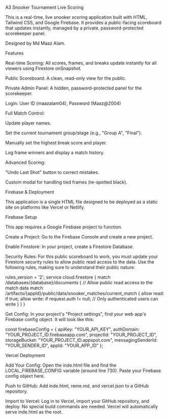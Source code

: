 A3 Snooker Tournament Live Scoring

This is a real-time, live snooker scoring application built with HTML, Tailwind CSS, and Google Firebase. It provides a public-facing scoreboard that updates instantly, managed by a private, password-protected scorekeeper panel.

Designed by Md Maaz Alam.

Features

Real-time Scoring: All scores, frames, and breaks update instantly for all viewers using Firestore onSnapshot.

Public Scoreboard: A clean, read-only view for the public.

Private Admin Panel: A hidden, password-protected panel for the scorekeeper.

Login: User ID (maazalam04), Password (Maaz@2004)

Full Match Control:

Update player names.

Set the current tournament group/stage (e.g., "Group A", "Final").

Manually set the highest break score and player.

Log frame winners and display a match history.

Advanced Scoring:

"Undo Last Shot" button to correct mistakes.

Custom modal for handling tied frames (re-spotted black).

Firebase & Deployment

This application is a single HTML file designed to be deployed as a static site on platforms like Vercel or Netlify.

Firebase Setup

This app requires a Google Firebase project to function.

Create a Project: Go to the Firebase Console and create a new project.

Enable Firestore: In your project, create a Firestore Database.

Security Rules: For this public scoreboard to work, you must update your Firestore security rules to allow public read access to the data. Use the following rules, making sure to understand their public nature:

rules_version = '2';
service cloud.firestore {
  match /databases/{database}/documents {
    // Allow public read access to the match data
    match /artifacts/{appId}/public/data/snooker_matches/current_match {
      allow read: if true;
      allow write: if request.auth != null; // Only authenticated users can write
    }
  }
}


Get Config: In your project's "Project settings", find your web app's Firebase config object. It will look like this:

const firebaseConfig = {
  apiKey: "YOUR_API_KEY",
  authDomain: "YOUR_PROJECT_ID.firebaseapp.com",
  projectId: "YOUR_PROJECT_ID",
  storageBucket: "YOUR_PROJECT_ID.appspot.com",
  messagingSenderId: "YOUR_SENDER_ID",
  appId: "YOUR_APP_ID"
};


Vercel Deployment

Add Your Config: Open the inde.html file and find the LOCAL_FIREBASE_CONFIG variable (around line 730). Paste your Firebase config object here.

Push to GitHub: Add inde.html, reme.md, and vercel.json to a GitHub repository.

Import to Vercel: Log in to Vercel, import your GitHub repository, and deploy. No special build commands are needed. Vercel will automatically serve inde.html as the root.
